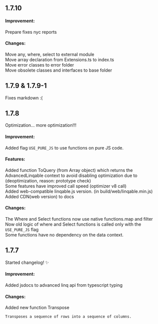 
## 1.7.10

#### Improvement:
Prepare fixes nyc reports

#### Changes:

Move any, where, select to external module  
Move array declaration from Extensions.ts to index.ts   
Move error classes to error folder  
Move obsolete classes and interfaces to base folder    


## 1.7.9 & 1.7.9-1

Fixes markdown :(


## 1.7.8

Optimization... more optimization!!!


#### Improvement:
Added flag `USE_PURE_JS` to use functions on pure JS code.  

#### Features:
Added function ToQuery (from Array object) which returns the AdvancedLinqable context to avoid disabling optimization due to (deoptimization, reason: prototype check)  
Some features have improved call speed (optimizer v8 call)  
Added web-compatible linqable.js version. (in build/web/linqable.min.js)    
Added CDN(web version) to docs   

#### Changes:
The Where and Select functions now use native functions.map and filter  
Now old logic of where and Select functions is called only with the `USE_PURE_JS` flag  
Some functions have no dependency on the data context.  


## 1.7.7

Started changelog! ✨


#### Improvement:
Added jsdocs to advanced linq api from typescript typing

#### Changes:
Added new function Transpose
```
Transposes a sequence of rows into a sequence of columns.
```